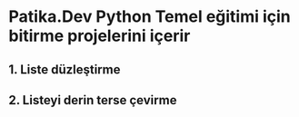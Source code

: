 # Patika.Dev Python Temel eğitimi için bitirme projelerini içerir

## 1. Liste düzleştirme

## 2. Listeyi derin terse çevirme